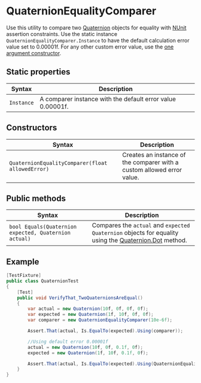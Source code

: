 # QuaternionEqualityComparer

Use this utility to compare two [Quaternion](https://docs.unity3d.com/ScriptReference/Quaternion.html) objects for
equality with [NUnit](http://www.nunit.org/) assertion constraints. Use the static
instance `QuaternionEqualityComparer.Instance` to have the default calculation error value set to 0.00001f. For any
other custom error value, use the [one argument constructor](#constructors).

## Static properties

| Syntax     | Description                                                |
| ---------- | ---------------------------------------------------------- |
| `Instance` | A comparer instance with the default error value 0.00001f. |

## Constructors

| Syntax                                           | Description                                                  |
| ------------------------------------------------ | ------------------------------------------------------------ |
| `QuaternionEqualityComparer(float allowedError)` | Creates an instance of the comparer with a custom allowed error value. |

## Public methods

| Syntax                                                | Description                                                  |
| ----------------------------------------------------- | ------------------------------------------------------------ |
| `bool Equals(Quaternion expected, Quaternion actual)` | Compares the `actual` and `expected` `Quaternion` objects for equality using the [Quaternion.Dot](https://docs.unity3d.com/ScriptReference/Quaternion.Dot.html) method. |

## Example

```c#
[TestFixture]
public class QuaternionTest
{
    [Test]
    public void VerifyThat_TwoQuaternionsAreEqual()
    {
        var actual = new Quaternion(10f, 0f, 0f, 0f);
        var expected = new Quaternion(1f, 10f, 0f, 0f);
        var comparer = new QuaternionEqualityComparer(10e-6f);

        Assert.That(actual, Is.EqualTo(expected).Using(comparer));

        //Using default error 0.00001f
        actual = new Quaternion(10f, 0f, 0.1f, 0f);
        expected = new Quaternion(1f, 10f, 0.1f, 0f);

        Assert.That(actual, Is.EqualTo(expected).Using(QuaternionEqualityComparer.Instance));
    }
}
```


